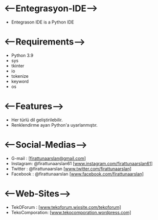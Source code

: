 # <--Entegrasyon-IDE-->
- Entegrason IDE is a Python IDE

# <--Requirements-->
- Python 3.9
- sys
- tkinter 
- io
- tokenize
- keyword
- os

# <--Features-->
- Her türlü dil geliştirilebilir.
- Renklendirme ayarı Python'a uyarlanmıştır.

# <--Social-Medias-->
- G-mail   : [firattunaarslan@gmail.com]
- Instagram: @firattunaarslan61 [www.instagram.com/firattunaarslan61]
- Twitter  : @firattunaarslan   [www.twitter.com/firattunaarslan]
- Facebook : @firattunaarslan   [www.facebook.com/firattunaarslan]
# <--Web-Sites-->
- TekOForum      : [www.tekoforum.wixsite.com/tekoforum]
- TekoComporation: [www.tekocomporation.wordpress.com]
